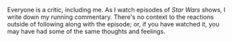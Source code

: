 Everyone is a critic, including me. As I watch episodes of _Star Wars_ shows, I write down my running commentary. There's no context to the reactions outside of following along with the episode; or, if you have watched it, you may have had some of the same thoughts and feelings.
